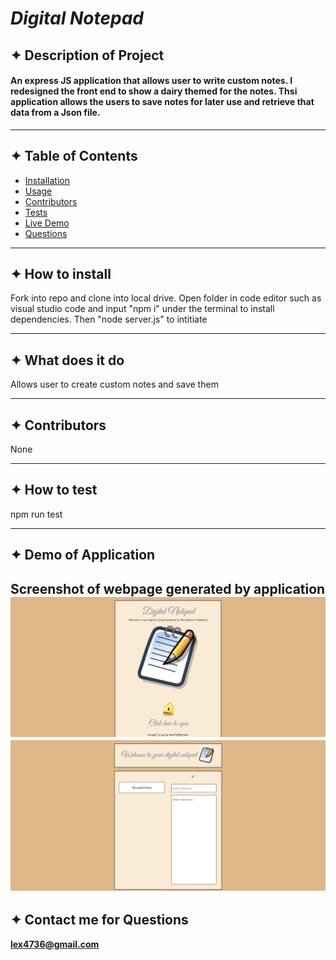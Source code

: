 # ***Digital Notepad***

  
## ✦ Description of Project
  #### An express JS application that allows user to write custom notes. I redesigned the front end to show a dairy themed for the notes. Thsi application allows the users to save notes for later use and retrieve that data from a Json file. 

  ----
## ✦ Table of Contents
  * [Installation](#installation)
  * [Usage](#usage)
  * [Contributors](#contributors)
  * [Tests](#tests)
  * [Live Demo](#demo)
  * [Questions](#email)
  ----
## ✦ <a id="installation"></a> How to install 
  Fork into repo and clone into local drive. Open folder in code editor such as visual studio code and input "npm i" under the terminal to install dependencies. Then "node server.js" to intitiate

  ----
## ✦ <a id="usage"></a> What does it do 
  Allows user to create custom notes and save them

----
## ✦ <a id="contributors"></a>Contributors 
None

---- 
## ✦ <a id="test"></a> How to test 
npm run test
 
----
## ✦ <a id="demo"></a> Demo of Application

Screenshot of webpage generated by application <br>
![alt text](https://github.com/lex4736/Digital-Notepad/blob/master/public/assets/img/Screenshot01.png?raw=true)
<br>
![alt text](https://github.com/lex4736/Digital-Notepad/blob/master/public/assets/img/Screenshot02.png?raw=true)
<br>
  ----
 ## ✦ <a id="email"></a> Contact me for Questions 
 **lex4736@gmail.com** 
<br><br> 



